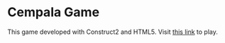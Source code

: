 # Cempala Game

This game developed with Construct2 and HTML5. Visit [this link](http://cempala.azurewebsites.net/) to play. 
